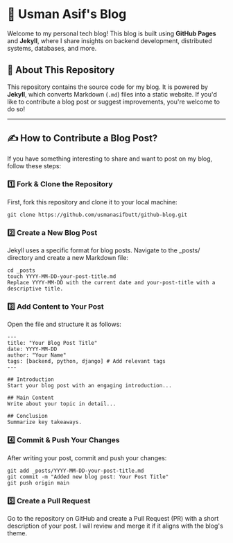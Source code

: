 # 🚀 Usman Asif's  Blog

Welcome to my personal tech blog! This blog is built using **GitHub Pages** and **Jekyll**, where I share insights on backend development, distributed systems, databases, and more.

## 📝 About This Repository

This repository contains the source code for my blog. It is powered by **Jekyll**, which converts Markdown (`.md`) files into a static website. If you'd like to contribute a blog post or suggest improvements, you're welcome to do so!

---

## ✍️ How to Contribute a Blog Post?

If you have something interesting to share and want to post on my blog, follow these steps:

### 1️⃣ Fork & Clone the Repository
First, fork this repository and clone it to your local machine:
```
git clone https://github.com/usmanasifbutt/github-blog.git
```
### 2️⃣ Create a New Blog Post
Jekyll uses a specific format for blog posts. Navigate to the _posts/ directory and create a new Markdown file:
```
cd _posts
touch YYYY-MM-DD-your-post-title.md
Replace YYYY-MM-DD with the current date and your-post-title with a descriptive title.
```

### 3️⃣ Add Content to Your Post
Open the file and structure it as follows:

```
---
title: "Your Blog Post Title"
date: YYYY-MM-DD
author: "Your Name"
tags: [backend, python, django] # Add relevant tags
---

## Introduction
Start your blog post with an engaging introduction...

## Main Content
Write about your topic in detail...

## Conclusion
Summarize key takeaways.
```

### 4️⃣ Commit & Push Your Changes
After writing your post, commit and push your changes:
```
git add _posts/YYYY-MM-DD-your-post-title.md
git commit -m "Added new blog post: Your Post Title"
git push origin main
```
### 5️⃣ Create a Pull Request
Go to the repository on GitHub and create a Pull Request (PR) with a short description of your post. I will review and merge it if it aligns with the blog's theme.